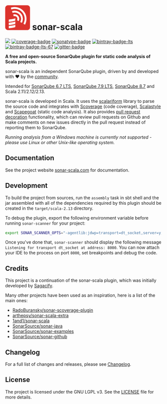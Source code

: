 <h1 align="left"> <img src="./img/sonar-scala.svg" height="80px"> sonar-scala</h1>

![](https://img.shields.io/github/workflow/status/sonar-scala/sonar-scala/Release/master)
[![coverage-badge]][coverage] [![sonatype-badge]][sonatype]
[![bintray-badge-lts]][bintray-lts] [![bintray-badge-lts-67]][bintray-lts-67]
[![gitter-badge]][gitter]

[sonatype]:
  https://s01.oss.sonatype.org/content/repositories/releases/com/sonar-scala/sonar-scala_2.13/8.7.0/sonar-scala_2.13-8.7.0-assembly.jar
[sonatype-badge]: https://img.shields.io/badge/Download-8.7.0-blue.svg
[bintray-badge-lts]:
  https://img.shields.io/badge/Download-7.9.0_(for_SonarQube_7.9_LTS)-blue.svg
[bintray-badge-lts-67]:
  https://img.shields.io/badge/Download-6.8.0_(for_SonarQube_6.7_LTS)-blue.svg
[bintray-lts]: https://bintray.com/mwz/maven/sonar-scala/7.9.0/link
[bintray-lts-67]:
  https://bintray.com/mwz/maven/sonar-scala/6.8.0/link
[coverage]:
  https://sonar.sonar-scala.com/component_measures?id=sonar-scala&metric=coverage
[coverage-badge]:
  https://sonar.sonar-scala.com/api/project_badges/measure?project=sonar-scala&metric=coverage
[gitter]: https://gitter.im/sonar-scala/sonar-scala
[gitter-badge]:
  https://img.shields.io/gitter/room/sonar-scala/sonar-scala.svg?colorB=46BC99&label=Chat

**A free and open-source SonarQube plugin for static code analysis of Scala
projects.**

sonar-scala is an independent SonarQube plugin, driven by and developed with
:heart: by the
[community](https://github.com/mwz/sonar-scala/graphs/contributors).

Intended for [SonarQube 6.7 LTS](https://www.sonarqube.org/sonarqube-6-7-lts),
[SonarQube 7.9 LTS](https://www.sonarqube.org/sonarqube-7-9-lts),
[SonarQube 8.7](https://www.sonarqube.org/sonarqube-8-7) and Scala
2.11/2.12/2.13.

sonar-scala is developed in Scala. It uses the
[scalariform](https://github.com/scala-ide/scalariform) library to parse the
source code and integrates with [Scoverage](http://scoverage.org) (code
coverage), [Scalastyle](http://www.scalastyle.org) and
[Scapegoat](https://github.com/sksamuel/scapegoat) (static code analysis). It
also provides
[pull request decoration](https://sonar-scala.com/docs/setup/pr-decoration)
functionality, which can review pull requests on Github and make comments on new
issues directly in the pull request instead of reporting them to SonarQube.

_Running analysis from a Windows machine is currently not supported - please use
Linux or other Unix-like operating system._

## Documentation

See the project website [sonar-scala.com](https://sonar-scala.com) for
documentation.

## Development

To build the project from sources, run the `assembly` task in sbt shell and the
jar assembled with all of the dependencies required by this plugin should be
created in the `target/scala-2.13` directory.

To debug the plugin, export the following environment variable before running
`sonar-scanner` for your project:

```bash
export SONAR_SCANNER_OPTS="-agentlib:jdwp=transport=dt_socket,server=y,suspend=y,address=8000"
```

Once you've done that, `sonar-scanner` should display the following message
`Listening for transport dt_socket at address: 8000`. You can now attach your
IDE to the process on port `8000`, set breakpoints and debug the code.

## Credits

This project is a continuation of the sonar-scala plugin, which was initially
developed by [Sagacify](https://github.com/Sagacify/sonar-scala).

Many other projects have been used as an inspiration, here is a list of the main
ones:

- [RadoBuransky/sonar-scoverage-plugin](https://github.com/RadoBuransky/sonar-scoverage-plugin)
- [arthepsy/sonar-scala-extra](https://github.com/arthepsy/sonar-scala-extra)
- [1and1/sonar-scala](https://github.com/1and1/sonar-scala)
- [SonarSource/sonar-java](https://github.com/SonarSource/sonar-java)
- [SonarSource/sonar-examples](https://github.com/SonarSource/sonar-examples)
- [SonarSource/sonar-github](https://docs.sonarqube.org/display/PLUG/GitHub+Plugin)

## Changelog

For a full list of changes and releases, please see
[Changelog](https://sonar-scala.com/docs/changelog).

## License

The project is licensed under the GNU LGPL v3. See the [LICENSE](LICENSE) file
for more details.
